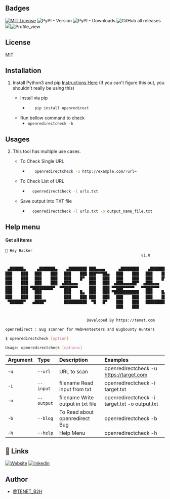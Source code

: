 ## Badges
[![MIT License](https://img.shields.io/badge/License-MIT-green.svg)](https://choosealicense.com/licenses/mit/)
![PyPI - Version](https://img.shields.io/pypi/v/openredirect)
![PyPI - Downloads](https://img.shields.io/pypi/dm/openredirect)
![GitHub all releases](https://img.shields.io/github/downloads/Cappricio-Securities/openredirect/total)
<a href="https://github.com//openredirect/releases/"><img src="https://img.shields.io/github/release/Cappricio-Securities/openredirect"></a>![Profile_view](https://komarev.com/ghpvc/?username=Cappricio-Securities&label=Profile%20views&color=0e75b6&style=flat)


<p align="center">

## License
[MIT](https://choosealicense.com/licenses/mit/)

## Installation 

1. Install Python3 and pip [Instructions Here](https://www.python.org/downloads/) (If you can't figure this out, you shouldn't really be using this)

   - Install via pip
     - ```bash
          pip install openredirect 
        ```
   - Run bellow command to check
     - `openredirectcheck -h`


## Usages 
2. This tool has multiple use cases.
   
   - To Check Single URL
     - ```bash
          openredirectcheck -u http://example.com/?url= 
        ```
   - To Check List of URL 
      - ```bash
          openredirectcheck -l urls.txt 
        ```
   - Save output into TXT file
      - ```bash
          openredirectcheck -l urls.txt -o output_name_file.txt
        ```


## Help menu

#### Get all items

```bash
👋 Hey Hacker
                                                            v1.0


 ▄██████▄     ▄███████▄    ▄████████ ███▄▄▄▄      ▄████████    ▄████████ ████████▄   ▄█     ▄████████    ▄████████  ▄████████     ███        ▄████████    ▄████████ 
███    ███   ███    ███   ███    ███ ███▀▀▀██▄   ███    ███   ███    ███ ███   ▀███ ███    ███    ███   ███    ███ ███    ███ ▀█████████▄   ███    ███   ███    ███ 
███    ███   ███    ███   ███    █▀  ███   ███   ███    ███   ███    █▀  ███    ███ ███▌   ███    ███   ███    █▀  ███    █▀     ▀███▀▀██   ███    █▀    ███    ███ 
███    ███   ███    ███  ▄███▄▄▄     ███   ███  ▄███▄▄▄▄██▀  ▄███▄▄▄     ███    ███ ███▌  ▄███▄▄▄▄██▀  ▄███▄▄▄     ███            ███   ▀  ▄███▄▄▄      ▄███▄▄▄▄██▀ 
███    ███ ▀█████████▀  ▀▀███▀▀▀     ███   ███ ▀▀███▀▀▀▀▀   ▀▀███▀▀▀     ███    ███ ███▌ ▀▀███▀▀▀▀▀   ▀▀███▀▀▀     ███            ███     ▀▀███▀▀▀     ▀▀███▀▀▀▀▀   
███    ███   ███          ███    █▄  ███   ███ ▀███████████   ███    █▄  ███    ███ ███  ▀███████████   ███    █▄  ███    █▄      ███       ███    █▄  ▀███████████ 
███    ███   ███          ███    ███ ███   ███   ███    ███   ███    ███ ███   ▄███ ███    ███    ███   ███    ███ ███    ███     ███       ███    ███   ███    ███ 
 ▀██████▀   ▄████▀        ██████████  ▀█   █▀    ███    ███   ██████████ ████████▀  █▀     ███    ███   ██████████ ████████▀     ▄████▀     ██████████   ███    ███ 
                                                 ███    ███                                ███    ███                                                    ███    ███ 


                                    Developed By https://tenet.com

openredirect : Bug scanner for WebPentesters and Bugbounty Hunters 

$ openredirectcheck [option]

Usage: openredirectcheck [options]
```


| Argument | Type     | Description                | Examples |
| :-------- | :------- | :------------------------- | :------------------------- |
| `-u` | `--url` | URL to scan | openredirectcheck -u https://target.com |
| `-i` | `--input` | filename Read input from txt  | openredirectcheck -i target.txt | 
| `-o` | `--output` | filename Write output in txt file | openredirectcheck -i target.txt -o output.txt | |
| `-b` | `--blog` | To Read about openredirect Bug | openredirectcheck -b |
| `-h` | `--help` | Help Menu | openredirectcheck -h |



## 🔗 Links
[![Website](https://img.shields.io/badge/my_portfolio-000?style=for-the-badge&logo=ko-fi&logoColor=white)](https://narenp-cybersecurity-281608w.gamma.site/)
[![linkedin](https://img.shields.io/badge/linkedin-0A66C2?style=for-the-badge&logo=linkedin&logoColor=white)](www.linkedin.com/in/naren-p-3407b3228)




## Author

- [@TENET_B2H](https://github.com/NAREN-P)
